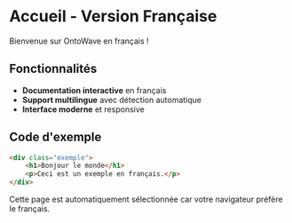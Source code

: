 # Accueil - Version Française

Bienvenue sur OntoWave en français !

## Fonctionnalités

- **Documentation interactive** en français
- **Support multilingue** avec détection automatique
- **Interface moderne** et responsive

## Code d'exemple

```html
<div class="exemple">
    <h1>Bonjour le monde</h1>
    <p>Ceci est un exemple en français.</p>
</div>
```

Cette page est automatiquement sélectionnée car votre navigateur préfère le français.
